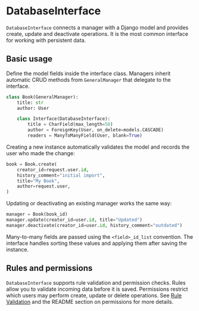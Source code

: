 # DatabaseInterface

`DatabaseInterface` connects a manager with a Django model and provides create, update and deactivate operations. It is the most common interface for working with persistent data.

## Basic usage

Define the model fields inside the interface class. Managers inherit automatic CRUD methods from `GeneralManager` that delegate to the interface.

```python
class Book(GeneralManager):
    title: str
    author: User

    class Interface(DatabaseInterface):
        title = CharField(max_length=50)
        author = ForeignKey(User, on_delete=models.CASCADE)
        readers = ManyToManyField(User, blank=True)
```

Creating a new instance automatically validates the model and records the user who made the change:

```python
book = Book.create(
    creator_id=request.user.id,
    history_comment="initial import",
    title="My Book",
    author=request.user,
)
```

Updating or deactivating an existing manager works the same way:

```python
manager = Book(book_id)
manager.update(creator_id=user.id, title="Updated")
manager.deactivate(creator_id=user.id, history_comment="outdated")
```

Many-to-many fields are passed using the `<field>_id_list` convention. The interface handles sorting these values and applying them after saving the instance.

## Rules and permissions

`DatabaseInterface` supports rule validation and permission checks. Rules allow you to validate incoming data before it is saved. Permissions restrict which users may perform create, update or delete operations. See [Rule Validation](Rules.md) and the README section on permissions for more details.
